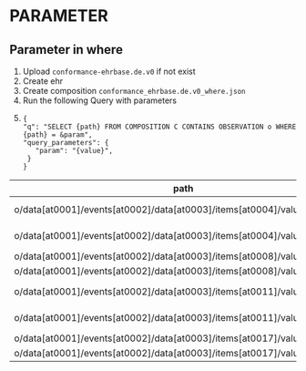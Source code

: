 # PARAMETER
## Parameter in where

1. Upload `conformance-ehrbase.de.v0` if not exist
2. Create ehr
3. Create composition  `conformance_ehrbase.de.v0_where.json`
4. Run the following Query with parameters
5. ```
   {
   "q": "SELECT {path} FROM COMPOSITION C CONTAINS OBSERVATION o WHERE {path} = &param",
   "query_parameters": {
      "param": "{value}",
    }
   }
   ```


| path                                                                     | {value}               | result              |
|--------------------------------------------------------------------------|-----------------------|---------------------|
| o/data[at0001]/events[at0002]/data[at0003]/items[at0004]/value/value     | 'Lorem ipsum'         | "Lorem ipsum"       |
| o/data[at0001]/events[at0002]/data[at0003]/items[at0004]/value/value     | 'Lorem ipsum 2'       | "Lorem ipsum 2"     |
| o/data[at0001]/events[at0002]/data[at0003]/items[at0008]/value/magnitude | 20                    | 20                  |
| o/data[at0001]/events[at0002]/data[at0003]/items[at0008]/value/magnitude | 25                    | 25                  |
| o/data[at0001]/events[at0002]/data[at0003]/items[at0011]/value/value     | '2022-02-03T04:05:06' | 2022-02-03T04:05:06 |
| o/data[at0001]/events[at0002]/data[at0003]/items[at0011]/value/value     | '2024-02-03T04:05:06' | 2024-02-03T04:05:06 |
| o/data[at0001]/events[at0002]/data[at0003]/items[at0017]/value/value     | true                  | true                |
| o/data[at0001]/events[at0002]/data[at0003]/items[at0017]/value/value     | false                 | false               |
   